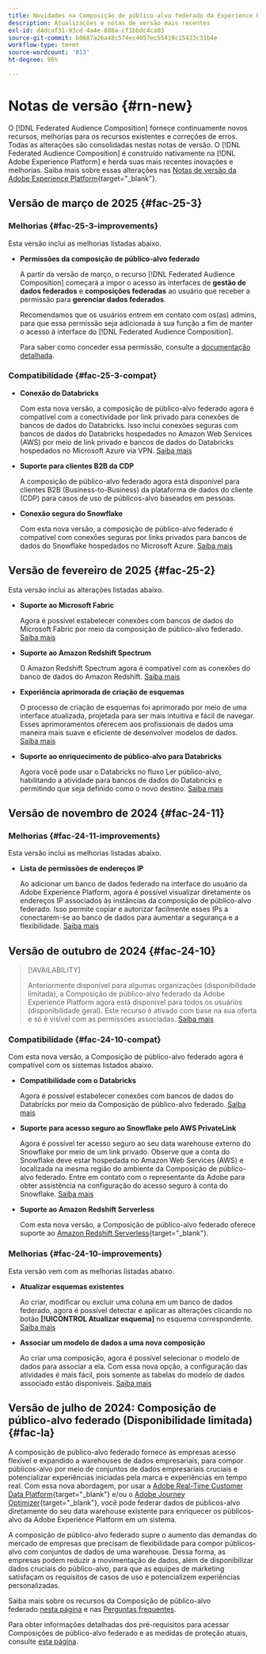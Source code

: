 ```yaml
---
title: Novidades na Composição de público-alvo federado da Experience Platform
description: Atualizações e notas de versão mais recentes
exl-id: d4dcaf31-93cd-4a4e-888a-cf1bbdc4ca03
source-git-commit: b8687a26a48c574ec4057ec55419c15433c31b4e
workflow-type: tm+mt
source-wordcount: '813'
ht-degree: 96%

---
```


# Notas de versão {#rn-new}

O [!DNL Federated Audience Composition] fornece continuamente novos recursos, melhorias para os recursos existentes e correções de erros. Todas as alterações são consolidadas nestas notas de versão. O [!DNL Federated Audience Composition] é construído nativamente na [!DNL Adobe Experience Platform] e herda suas mais recentes inovações e melhorias. Saiba mais sobre essas alterações nas [Notas de versão da Adobe Experience Platform](https://experienceleague.adobe.com/docs/experience-platform/release-notes/latest.html?lang=pt-BR){target="_blank"}.

## Versão de março de 2025 {#fac-25-3}

### Melhorias {#fac-25-3-improvements}

Esta versão inclui as melhorias listadas abaixo.

* **Permissões da composição de público-alvo federado**

  A partir da versão de março, o recurso [!DNL Federated Audience Composition] começará a impor o acesso às interfaces de **gestão de dados federados** e **composições federadas** ao usuário que receber a permissão para **gerenciar dados federados**.

  Recomendamos que os usuários entrem em contato com os(as) admins, para que essa permissão seja adicionada à sua função a fim de manter o acesso à interface do [!DNL Federated Audience Composition].

  Para saber como conceder essa permissão, consulte a [documentação detalhada](feature-access.md).

<!--
* **Data model Canvas view**

    The Canvas view for the Data Models section improves the experience by enabling the visualization of data models and their links in a canvas layout, alongside the existing tabular view. [Learn more](../data-management/gs-models.md)

* **AI Assistant**

    The AI Assistant is a user interface feature designed to help you navigate and understand Adobe concepts and get operational insights for your specific environment. It is available in several products across Adobe Experience Cloud, including Federated Audience Composition. 
-->


### Compatibilidade {#fac-25-3-compat}

* **Conexão do Databricks**

  Com esta nova versão, a composição de público-alvo federado agora é compatível com a conectividade por link privado para conexões de bancos de dados do Databricks.
Isso inclui conexões seguras com bancos de dados do Databricks hospedados no Amazon Web Services (AWS) por meio de link privado e bancos de dados do Databricks hospedados no Microsoft Azure via VPN. [Saiba mais](../connections/federated-db.md#databricks)

* **Suporte para clientes B2B da CDP**

  A composição de público-alvo federado agora está disponível para clientes B2B (Business-to-Business) da plataforma de dados do cliente (CDP) para casos de uso de públicos-alvo baseados em pessoas.

* **Conexão segura do Snowflake**

  Com esta nova versão, a composição de público-alvo federado é compatível com conexões seguras por links privados para bancos de dados do Snowflake hospedados no Microsoft Azure. [Saiba mais](../connections/federated-db.md#snowflake)

## Versão de fevereiro de 2025 {#fac-25-2}

Esta versão inclui as alterações listadas abaixo.

* **Suporte ao Microsoft Fabric**

  Agora é possível estabelecer conexões com bancos de dados do Microsoft Fabric por meio da composição de público-alvo federado. [Saiba mais](../connections/federated-db.md)

* **Suporte ao Amazon Redshift Spectrum**

  O Amazon Redshift Spectrum agora é compatível com as conexões do banco de dados do Amazon Redshift. [Saiba mais](../connections/federated-db.md#amazon-redshift)

* **Experiência aprimorada de criação de esquemas**

  O processo de criação de esquemas foi aprimorado por meio de uma interface atualizada, projetada para ser mais intuitiva e fácil de navegar. Esses aprimoramentos oferecem aos profissionais de dados uma maneira mais suave e eficiente de desenvolver modelos de dados. [Saiba mais](../customer/schemas.md)

* **Suporte ao enriquecimento de público-alvo para Databricks**

  Agora você pode usar o Databricks no fluxo Ler público-alvo, habilitando a atividade para bancos de dados do Databricks e permitindo que seja definido como o novo destino. [Saiba mais](../connections/destinations.md)

## Versão de novembro de 2024 {#fac-24-11}

### Melhorias {#fac-24-11-improvements}

Esta versão inclui as melhorias listadas abaixo.

* **Lista de permissões de endereços IP**

  Ao adicionar um banco de dados federado na interface do usuário da Adobe Experience Platform, agora é possível visualizar diretamente os endereços IP associados às instâncias da composição de público-alvo federado. Isso permite copiar e autorizar facilmente esses IPs a conectarem-se ao banco de dados para aumentar a segurança e a flexibilidade. [Saiba mais](../connections/connections.md)

## Versão de outubro de 2024 {#fac-24-10}

>[!AVAILABILITY]
>
>Anteriormente disponível para algumas organizações (disponibilidade limitada), a Composição de público-alvo federado da Adobe Experience Platform agora está disponível para todos os usuários (disponibilidade geral). Este recurso é ativado com base na sua oferta e só é visível com as permissões associadas. [Saiba mais](access-prerequisites.md)
>

### Compatibilidade {#fac-24-10-compat}

Com esta nova versão, a Composição de público-alvo federado agora é compatível com os sistemas listados abaixo.

* **Compatibilidade com o Databricks**

  Agora é possível estabelecer conexões com bancos de dados do Databricks por meio da Composição de público-alvo federado. [Saiba mais](../connections/federated-db.md#databricks)

* **Suporte para acesso seguro ao Snowflake pelo AWS PrivateLink**

  Agora é possível ter acesso seguro ao seu data warehouse externo do Snowflake por meio de um link privado. Observe que a conta do Snowflake deve estar hospedada no Amazon Web Services (AWS) e localizada na mesma região do ambiente da Composição de público-alvo federado. Entre em contato com o representante da Adobe para obter assistência na configuração do acesso seguro à conta do Snowflake. [Saiba mais](../connections/federated-db.md#snowflake)

* **Suporte ao Amazon Redshift Serverless**

  Com esta nova versão, a Composição de público-alvo federado oferece suporte ao [Amazon Redshift Serverless](https://aws.amazon.com/pt/redshift/redshift-serverless/){target="_blank"}.

### Melhorias {#fac-24-10-improvements}

Esta versão vem com as melhorias listadas abaixo.

* **Atualizar esquemas existentes**

  Ao criar, modificar ou excluir uma coluna em um banco de dados federado, agora é possível detectar e aplicar as alterações clicando no botão **[!UICONTROL Atualizar esquema]** no esquema correspondente. [Saiba mais](../customer/schemas.md#schema-refresh)

* **Associar um modelo de dados a uma nova composição**

  Ao criar uma composição, agora é possível selecionar o modelo de dados para associar a ela. Com essa nova opção, a configuração das atividades é mais fácil, pois somente as tabelas do modelo de dados associado estão disponíveis. [Saiba mais](../compositions/create-composition.md)

## Versão de julho de 2024: Composição de público-alvo federado (Disponibilidade limitada) {#fac-la}

A composição de público-alvo federado fornece às empresas acesso flexível e expandido a warehouses de dados empresariais, para compor públicos-alvo por meio de conjuntos de dados empresariais cruciais e potencializar experiências iniciadas pela marca e experiências em tempo real. Com essa nova abordagem, por usar a [Adobe Real-Time Customer Data Platform](https://experienceleague.adobe.com/pt-br/docs/experience-platform/segmentation/home){target="_blank"} e/ou o [Adobe Journey Optimizer](https://experienceleague.adobe.com/pt-br/docs/journey-optimizer/using/ajo-home){target="_blank"}, você pode federar dados de públicos-alvo diretamente do seu data warehouse existente para enriquecer os públicos-alvo da Adobe Experience Platform em um sistema.

A composição de público-alvo federado supre o aumento das demandas do mercado de empresas que precisam de flexibilidade para compor públicos-alvo com conjuntos de dados de uma warehouse. Dessa forma, as empresas podem reduzir a movimentação de dados, além de disponibilizar dados cruciais do público-alvo, para que as equipes de marketing satisfaçam os requisitos de casos de uso e potencializem experiências personalizadas.

Saiba mais sobre os recursos da Composição de público-alvo federado [nesta página](get-started.md) e nas [Perguntas frequentes](faq.md).

Para obter informações detalhadas dos pré-requisitos para acessar Composições de público-alvo federado e as medidas de proteção atuais, consulte [esta página](access-prerequisites.md).
